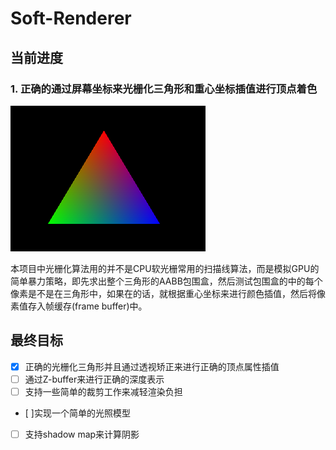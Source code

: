 # Soft-Renderer

## 当前进度
  ### 1. 正确的通过屏幕坐标来光栅化三角形和重心坐标插值进行顶点着色
  ![](/asset/Triangle.png)
  
  本项目中光栅化算法用的并不是CPU软光栅常用的扫描线算法，而是模拟GPU的简单暴力策略，即先求出整个三角形的AABB包围盒，然后测试包围盒的中的每个像素是不是在三角形中，如果在的话，就根据重心坐标来进行颜色插值，然后将像素值存入帧缓存(frame buffer)中。
## 最终目标
- [x] 正确的光栅化三角形并且通过透视矫正来进行正确的顶点属性插值
- [ ] 通过Z-buffer来进行正确的深度表示
- [ ] 支持一些简单的裁剪工作来减轻渲染负担
- [ ]实现一个简单的光照模型
- [ ] 支持shadow map来计算阴影

